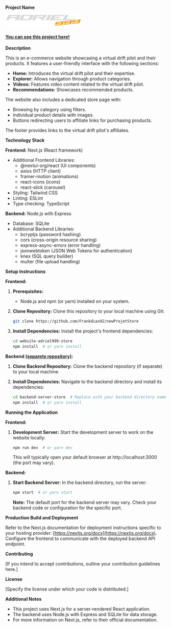 **Project Name**


<img src="./src/assets/files/LogoWebsite.png" alt="Man Technologist Light Skin Tone" width="238" height="38" /> </b>

#### [You can see this project here!](https://ecommerce-adriell999.vercel.app/)

**Description**

This is an e-commerce website showcasing a virtual drift pilot and their products. It features a user-friendly interface with the following sections:

- **Home:** Introduces the virtual drift pilot and their expertise.
- **Explorer:** Allows navigation through product categories.
- **Videos:** Features video content related to the virtual drift pilot.
- **Recommendations:** Showcases recommended products.

The website also includes a dedicated store page with:

- Browsing by category using filters.
- Individual product details with images.
- Buttons redirecting users to affiliate links for purchasing products.

The footer provides links to the virtual drift pilot's affiliates.


**Technology Stack**

**Frontend:** Next.js (React framework)
- Additional Frontend Libraries:
    - @nextui-org/react (UI components)
    - axios (HTTP client)
    - framer-motion (animations)
    - react-icons (icons)
    - react-slick (carousel)
- Styling: Tailwind CSS
- Linting: ESLint
- Type checking: TypeScript

**Backend:** Node.js with Express
- Database: SQLite
- Additional Backend Libraries:
    - bcryptjs (password hashing)
    - cors (cross-origin resource sharing)
    - express-async-errors (error handling)
    - jsonwebtoken (JSON Web Tokens for authentication)
    - knex (SQL query builder)
    - multer (file upload handling)

**Setup Instructions**

**Frontend:**

1. **Prerequisites:**
    - Node.js and npm (or yarn) installed on your system.

2. **Clone Repository:** Clone this repository to your local machine using Git:

   ```bash
   git clone https://github.com/Frankdias92/newProjetStore
   ```

3. **Install Dependencies:** Install the project's frontend dependencies:

   ```bash
   cd website-adriel999-store
   npm install  # or yarn install
   ```

**Backend <a href='https://github.com/Frankdias92/product-store-api/tree/main'>(separete repository)</a>:**



1. **Clone Backend Repository:** Clone the backend repository (if separate) to your local machine.

2. **Install Dependencies:** Navigate to the backend directory and install its dependencies:

   ```bash
   cd backend-server-store  # Replace with your backend directory name
   npm install  # or yarn install
   ```

**Running the Application**

**Frontend:**

1. **Development Server:** Start the development server to work on the website locally:

   ```bash
   npm run dev  # or yarn dev
   ```

   This will typically open your default browser at http://localhost:3000 (the port may vary).

**Backend:**

1. **Start Backend Server:** In the backend directory, run the server:

   ```bash
   npm start  # or yarn start
   ```

   **Note:** The default port for the backend server may vary. Check your backend code or configuration for the specific port.

**Production Build and Deployment**

Refer to the Next.js documentation for deployment instructions specific to your hosting provider: [https://nextjs.org/docs](https://nextjs.org/docs). Configure the frontend to communicate with the deployed backend API endpoint.

**Contributing**

[If you intend to accept contributions, outline your contribution guidelines here.]

**License**

[Specify the license under which your code is distributed.]

**Additional Notes**

- This project uses Next.js for a server-rendered React application.
- The backend uses Node.js with Express and SQLite for data storage.
- For more information on Next.js, refer to their official documentation.
